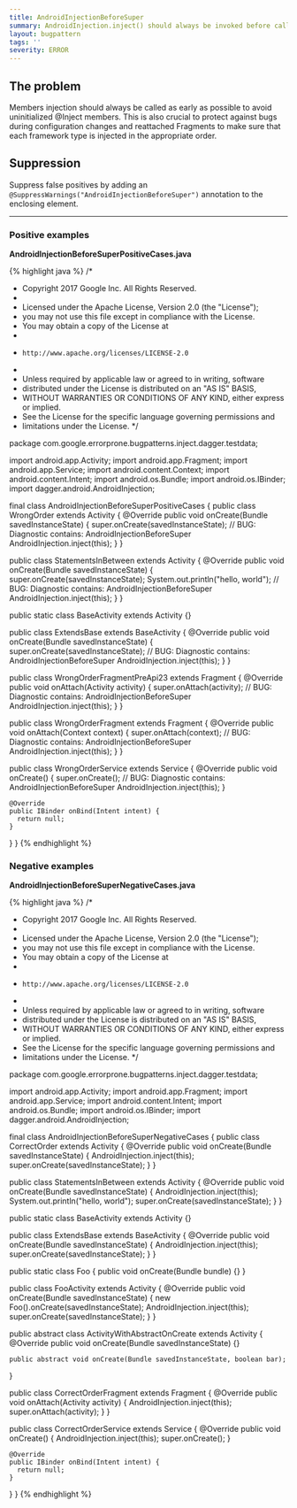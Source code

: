 ```yaml
---
title: AndroidInjectionBeforeSuper
summary: AndroidInjection.inject() should always be invoked before calling super.lifecycleMethod()
layout: bugpattern
tags: ''
severity: ERROR
---
```


<!--
*** AUTO-GENERATED, DO NOT MODIFY ***
To make changes, edit the @BugPattern annotation or the explanation in docs/bugpattern.
-->

## The problem
Members injection should always be called as early as possible to avoid uninitialized @Inject members. This is also crucial to protect against bugs during configuration changes and reattached Fragments to make sure that each framework type is injected in the appropriate order.

## Suppression
Suppress false positives by adding an `@SuppressWarnings("AndroidInjectionBeforeSuper")` annotation to the enclosing element.

----------

### Positive examples
__AndroidInjectionBeforeSuperPositiveCases.java__

{% highlight java %}
/*
 * Copyright 2017 Google Inc. All Rights Reserved.
 *
 * Licensed under the Apache License, Version 2.0 (the "License");
 * you may not use this file except in compliance with the License.
 * You may obtain a copy of the License at
 *
 *     http://www.apache.org/licenses/LICENSE-2.0
 *
 * Unless required by applicable law or agreed to in writing, software
 * distributed under the License is distributed on an "AS IS" BASIS,
 * WITHOUT WARRANTIES OR CONDITIONS OF ANY KIND, either express or implied.
 * See the License for the specific language governing permissions and
 * limitations under the License.
 */

package com.google.errorprone.bugpatterns.inject.dagger.testdata;

import android.app.Activity;
import android.app.Fragment;
import android.app.Service;
import android.content.Context;
import android.content.Intent;
import android.os.Bundle;
import android.os.IBinder;
import dagger.android.AndroidInjection;

final class AndroidInjectionBeforeSuperPositiveCases {
  public class WrongOrder extends Activity {
    @Override
    public void onCreate(Bundle savedInstanceState) {
      super.onCreate(savedInstanceState);
      // BUG: Diagnostic contains: AndroidInjectionBeforeSuper
      AndroidInjection.inject(this);
    }
  }

  public class StatementsInBetween extends Activity {
    @Override
    public void onCreate(Bundle savedInstanceState) {
      super.onCreate(savedInstanceState);
      System.out.println("hello, world");
      // BUG: Diagnostic contains: AndroidInjectionBeforeSuper
      AndroidInjection.inject(this);
    }
  }

  public static class BaseActivity extends Activity {}

  public class ExtendsBase extends BaseActivity {
    @Override
    public void onCreate(Bundle savedInstanceState) {
      super.onCreate(savedInstanceState);
      // BUG: Diagnostic contains: AndroidInjectionBeforeSuper
      AndroidInjection.inject(this);
    }
  }

  public class WrongOrderFragmentPreApi23 extends Fragment {
    @Override
    public void onAttach(Activity activity) {
      super.onAttach(activity);
      // BUG: Diagnostic contains: AndroidInjectionBeforeSuper
      AndroidInjection.inject(this);
    }
  }

  public class WrongOrderFragment extends Fragment {
    @Override
    public void onAttach(Context context) {
      super.onAttach(context);
      // BUG: Diagnostic contains: AndroidInjectionBeforeSuper
      AndroidInjection.inject(this);
    }
  }

  public class WrongOrderService extends Service {
    @Override
    public void onCreate() {
      super.onCreate();
      // BUG: Diagnostic contains: AndroidInjectionBeforeSuper
      AndroidInjection.inject(this);
    }

    @Override
    public IBinder onBind(Intent intent) {
      return null;
    }
  }
}
{% endhighlight %}

### Negative examples
__AndroidInjectionBeforeSuperNegativeCases.java__

{% highlight java %}
/*
 * Copyright 2017 Google Inc. All Rights Reserved.
 *
 * Licensed under the Apache License, Version 2.0 (the "License");
 * you may not use this file except in compliance with the License.
 * You may obtain a copy of the License at
 *
 *     http://www.apache.org/licenses/LICENSE-2.0
 *
 * Unless required by applicable law or agreed to in writing, software
 * distributed under the License is distributed on an "AS IS" BASIS,
 * WITHOUT WARRANTIES OR CONDITIONS OF ANY KIND, either express or implied.
 * See the License for the specific language governing permissions and
 * limitations under the License.
 */

package com.google.errorprone.bugpatterns.inject.dagger.testdata;

import android.app.Activity;
import android.app.Fragment;
import android.app.Service;
import android.content.Intent;
import android.os.Bundle;
import android.os.IBinder;
import dagger.android.AndroidInjection;

final class AndroidInjectionBeforeSuperNegativeCases {
  public class CorrectOrder extends Activity {
    @Override
    public void onCreate(Bundle savedInstanceState) {
      AndroidInjection.inject(this);
      super.onCreate(savedInstanceState);
    }
  }

  public class StatementsInBetween extends Activity {
    @Override
    public void onCreate(Bundle savedInstanceState) {
      AndroidInjection.inject(this);
      System.out.println("hello, world");
      super.onCreate(savedInstanceState);
    }
  }

  public static class BaseActivity extends Activity {}

  public class ExtendsBase extends BaseActivity {
    @Override
    public void onCreate(Bundle savedInstanceState) {
      AndroidInjection.inject(this);
      super.onCreate(savedInstanceState);
    }
  }

  public static class Foo {
    public void onCreate(Bundle bundle) {}
  }

  public class FooActivity extends Activity {
    @Override
    public void onCreate(Bundle savedInstanceState) {
      new Foo().onCreate(savedInstanceState);
      AndroidInjection.inject(this);
      super.onCreate(savedInstanceState);
    }
  }

  public abstract class ActivityWithAbstractOnCreate extends Activity {
    @Override
    public void onCreate(Bundle savedInstanceState) {}

    public abstract void onCreate(Bundle savedInstanceState, boolean bar);
  }

  public class CorrectOrderFragment extends Fragment {
    @Override
    public void onAttach(Activity activity) {
      AndroidInjection.inject(this);
      super.onAttach(activity);
    }
  }

  public class CorrectOrderService extends Service {
    @Override
    public void onCreate() {
      AndroidInjection.inject(this);
      super.onCreate();
    }

    @Override
    public IBinder onBind(Intent intent) {
      return null;
    }
  }
}
{% endhighlight %}

